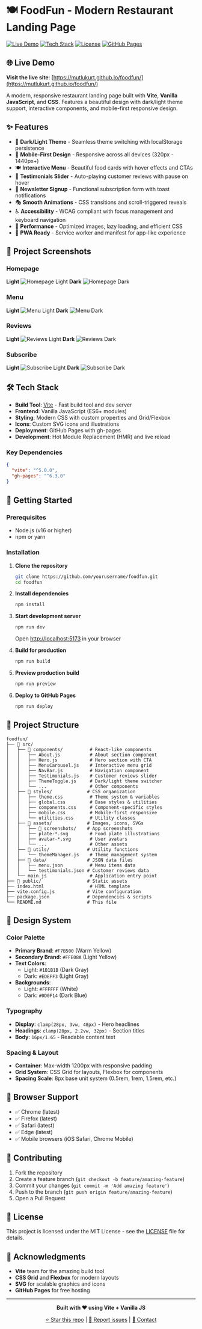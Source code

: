 # 🍽️ FoodFun - Modern Restaurant Landing Page

[![Live Demo](https://img.shields.io/badge/Live%20Demo-🌐%20View%20Site-blue)](https://mutlukurt.github.io/foodfun/)
[![Tech Stack](https://img.shields.io/badge/Tech%20Stack-Vite%20%2B%20Vanilla%20JS%20%2B%20CSS-orange)](https://vitejs.dev/)
[![License](https://img.shields.io/badge/License-MIT-green)](LICENSE)
[![GitHub Pages](https://img.shields.io/badge/GitHub%20Pages-✅%20Deployed-success)](https://pages.github.com/)

## 🌐 Live Demo

**Visit the live site**: [https://mutlukurt.github.io/foodfun/](https://mutlukurt.github.io/foodfun/)

A modern, responsive restaurant landing page built with **Vite**, **Vanilla JavaScript**, and **CSS**. Features a beautiful design with dark/light theme support, interactive components, and mobile-first responsive design.

## ✨ Features

- 🎨 **Dark/Light Theme** - Seamless theme switching with localStorage persistence
- 📱 **Mobile-First Design** - Responsive across all devices (320px - 1440px+)
- 🍽️ **Interactive Menu** - Beautiful food cards with hover effects and CTAs
- 💬 **Testimonials Slider** - Auto-playing customer reviews with pause on hover
- 📧 **Newsletter Signup** - Functional subscription form with toast notifications
- 🎭 **Smooth Animations** - CSS transitions and scroll-triggered reveals
- ♿ **Accessibility** - WCAG compliant with focus management and keyboard navigation
- 🚀 **Performance** - Optimized images, lazy loading, and efficient CSS
- 📱 **PWA Ready** - Service worker and manifest for app-like experience

## 📸 Project Screenshots

### Homepage
**Light**
![Homepage Light](./docs/home-light.png)
**Dark**
![Homepage Dark](./docs/home-dark.png)

### Menu
**Light**
![Menu Light](./docs/menu-light.png)
**Dark**
![Menu Dark](./docs/menu-dark.png)

### Reviews
**Light**
![Reviews Light](./docs/reviews-light.png)
**Dark**
![Reviews Dark](./docs/reviews-dark.png)

### Subscribe
**Light**
![Subscribe Light](./docs/subscribe-light.png)
**Dark**
![Subscribe Dark](./docs/subscribe-dark.png)

## 🛠️ Tech Stack

- **Build Tool**: [Vite](https://vitejs.dev/) - Fast build tool and dev server
- **Frontend**: Vanilla JavaScript (ES6+ modules)
- **Styling**: Modern CSS with custom properties and Grid/Flexbox
- **Icons**: Custom SVG icons and illustrations
- **Deployment**: GitHub Pages with gh-pages
- **Development**: Hot Module Replacement (HMR) and live reload

### Key Dependencies
```json
{
  "vite": "^5.0.0",
  "gh-pages": "^6.3.0"
}
```

## 🚀 Getting Started

### Prerequisites
- Node.js (v16 or higher)
- npm or yarn

### Installation

1. **Clone the repository**
   ```bash
   git clone https://github.com/yourusername/foodfun.git
   cd foodfun
   ```

2. **Install dependencies**
   ```bash
   npm install
   ```

3. **Start development server**
   ```bash
   npm run dev
   ```
   Open [http://localhost:5173](http://localhost:5173) in your browser

4. **Build for production**
   ```bash
   npm run build
   ```

5. **Preview production build**
   ```bash
   npm run preview
   ```

6. **Deploy to GitHub Pages**
   ```bash
   npm run deploy
   ```

## 📁 Project Structure

```
foodfun/
├── 📁 src/
│   ├── 📁 components/          # React-like components
│   │   ├── About.js           # About section component
│   │   ├── Hero.js            # Hero section with CTA
│   │   ├── MenuCarousel.js    # Interactive menu grid
│   │   ├── NavBar.js          # Navigation component
│   │   ├── Testimonials.js    # Customer reviews slider
│   │   ├── ThemeToggle.js     # Dark/light theme switcher
│   │   └── ...                # Other components
│   ├── 📁 styles/             # CSS organization
│   │   ├── theme.css          # Theme system & variables
│   │   ├── global.css         # Base styles & utilities
│   │   ├── components.css     # Component-specific styles
│   │   ├── mobile.css         # Mobile-first responsive
│   │   └── utilities.css      # Utility classes
│   ├── 📁 assets/             # Images, icons, SVGs
│   │   ├── 📁 screenshots/    # App screenshots
│   │   ├── plate-*.svg        # Food plate illustrations
│   │   ├── avatar-*.svg       # User avatars
│   │   └── ...                # Other assets
│   ├── 📁 utils/              # Utility functions
│   │   └── themeManager.js    # Theme management system
│   ├── 📁 data/               # JSON data files
│   │   ├── menu.json          # Menu items data
│   │   └── testimonials.json # Customer reviews data
│   └── main.js                # Application entry point
├── 📁 public/                 # Static assets
├── index.html                 # HTML template
├── vite.config.js            # Vite configuration
├── package.json              # Dependencies & scripts
└── README.md                 # This file
```

## 🎨 Design System

### Color Palette
- **Primary Brand**: `#F7B500` (Warm Yellow)
- **Secondary Brand**: `#FFE08A` (Light Yellow)
- **Text Colors**: 
  - Light: `#1B1B1B` (Dark Gray)
  - Dark: `#EDEFF3` (Light Gray)
- **Backgrounds**:
  - Light: `#FFFFFF` (White)
  - Dark: `#0D0F14` (Dark Blue)

### Typography
- **Display**: `clamp(28px, 3vw, 48px)` - Hero headlines
- **Headings**: `clamp(20px, 2.2vw, 32px)` - Section titles
- **Body**: `16px/1.65` - Readable content text

### Spacing & Layout
- **Container**: Max-width 1200px with responsive padding
- **Grid System**: CSS Grid for layouts, Flexbox for components
- **Spacing Scale**: 8px base unit system (0.5rem, 1rem, 1.5rem, etc.)

## 📱 Browser Support

- ✅ Chrome (latest)
- ✅ Firefox (latest)
- ✅ Safari (latest)
- ✅ Edge (latest)
- ✅ Mobile browsers (iOS Safari, Chrome Mobile)

## 🤝 Contributing

1. Fork the repository
2. Create a feature branch (`git checkout -b feature/amazing-feature`)
3. Commit your changes (`git commit -m 'Add amazing feature'`)
4. Push to the branch (`git push origin feature/amazing-feature`)
5. Open a Pull Request

## 📄 License

This project is licensed under the MIT License - see the [LICENSE](LICENSE) file for details.

## 🙏 Acknowledgments

- **Vite** team for the amazing build tool
- **CSS Grid** and **Flexbox** for modern layouts
- **SVG** for scalable graphics and icons
- **GitHub Pages** for free hosting

---

<div align="center">

**Built with ❤️ using Vite + Vanilla JS**

[⭐ Star this repo](https://github.com/yourusername/foodfun) | [🐛 Report issues](https://github.com/yourusername/foodfun/issues) | [📧 Contact](mailto:your-email@example.com)

</div>

